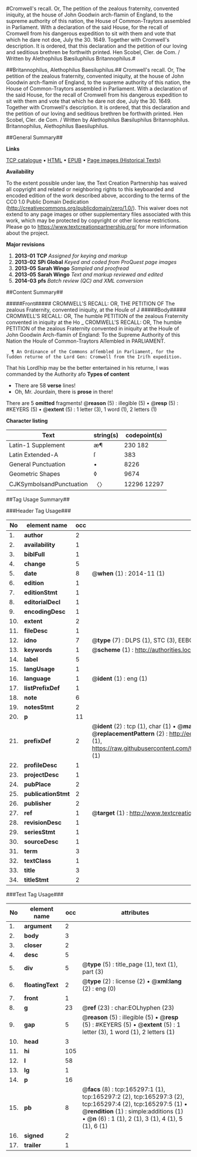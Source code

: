 #Cromwell's recall. Or, The petition of the zealous fraternity, convented iniquity, at the house of John Goodwin arch-flamin of England, to the supreme authority of this nation, the House of Common-Traytors assembled in Parliament. With a declaration of the said House, for the recall of Cromwell from his dangerous expedition to sit with them and vote that which he dare not doe, July the 30. 1649. Together with Cromwell's description. It is ordered, that this declaration and the petition of our loving and seditious brethren be forthwith printed. Hen Scobel, Cler. de Com. / Written by Alethophilus Bæsiluphilus Britannophilus.#

##Britannophilus, Alethophilus Baesiluphilus.##
Cromwell's recall. Or, The petition of the zealous fraternity, convented iniquity, at the house of John Goodwin arch-flamin of England, to the supreme authority of this nation, the House of Common-Traytors assembled in Parliament. With a declaration of the said House, for the recall of Cromwell from his dangerous expedition to sit with them and vote that which he dare not doe, July the 30. 1649. Together with Cromwell's description. It is ordered, that this declaration and the petition of our loving and seditious brethren be forthwith printed. Hen Scobel, Cler. de Com. / Written by Alethophilus Bæsiluphilus Britannophilus.
Britannophilus, Alethophilus Baesiluphilus.

##General Summary##

**Links**

[TCP catalogue](http://www.ota.ox.ac.uk/tcp/)  • 
[HTML](http://tei.it.ox.ac.uk/tcp/Texts-HTML/free/A81/A81039.html)  • 
[EPUB](http://tei.it.ox.ac.uk/tcp/Texts-EPUB/free/A81/A81039.epub) • 
[Page images (Historical Texts)](https://historicaltexts.jisc.ac.uk/eebo-99859165e)

**Availability**

To the extent possible under law, the Text Creation Partnership has waived all copyright and related or neighboring rights to this keyboarded and encoded edition of the work described above, according to the terms of the CC0 1.0 Public Domain Dedication (http://creativecommons.org/publicdomain/zero/1.0/). This waiver does not extend to any page images or other supplementary files associated with this work, which may be protected by copyright or other license restrictions. Please go to https://www.textcreationpartnership.org/ for more information about the project.

**Major revisions**

1. __2013-01__ __TCP__ *Assigned for keying and markup*
1. __2013-02__ __SPi Global__ *Keyed and coded from ProQuest page images*
1. __2013-05__ __Sarah Wingo__ *Sampled and proofread*
1. __2013-05__ __Sarah Wingo__ *Text and markup reviewed and edited*
1. __2014-03__ __pfs__ *Batch review (QC) and XML conversion*

##Content Summary##

#####Front#####
CROMWELL'S RECALL: OR, THE PETITION OF The zealous Fraternity, convented iniquity, at the Houſe of J
#####Body#####
CROMWELL'S RECALL: OR, The humble PETITION of the zealous Fraternity convented in iniquity at the Ho
    _ CROMWELL'S RECALL: OR, The humble PETITION of the zealous Fraternity convented in iniquity at the Houſe of John Goodwin Arch-flamin of England: To the Supreme Authority of this Nation the Houſe of Common-Traytors Aſſembled in PARLIAMENT.

    _ ¶ An Ordinance of the Commons aſſembled in Parliament, for the ſudden returne of the Lord Gen: Cromwell from the Iriſh expedition.
That his Lordſhip may be the better entertained in his returne, I was commanded by the Authority afo
**Types of content**

  * There are 58 **verse** lines!
  * Oh, Mr. Jourdain, there is **prose** in there!

There are 5 **omitted** fragments! 
 @__reason__ (5) : illegible (5)  •  @__resp__ (5) : #KEYERS (5)  •  @__extent__ (5) : 1 letter (3), 1 word (1), 2 letters (1)

**Character listing**


|Text|string(s)|codepoint(s)|
|---|---|---|
|Latin-1 Supplement|æ¶|230 182|
|Latin Extended-A|ſ|383|
|General Punctuation|•|8226|
|Geometric Shapes|◊|9674|
|CJKSymbolsandPunctuation|〈〉|12296 12297|

##Tag Usage Summary##

###Header Tag Usage###

|No|element name|occ|attributes|
|---|---|---|---|
|1.|__author__|2||
|2.|__availability__|1||
|3.|__biblFull__|1||
|4.|__change__|5||
|5.|__date__|8| @__when__ (1) : 2014-11 (1)|
|6.|__edition__|1||
|7.|__editionStmt__|1||
|8.|__editorialDecl__|1||
|9.|__encodingDesc__|1||
|10.|__extent__|2||
|11.|__fileDesc__|1||
|12.|__idno__|7| @__type__ (7) : DLPS (1), STC (3), EEBO-CITATION (1), PROQUEST (1), VID (1)|
|13.|__keywords__|1| @__scheme__ (1) : http://authorities.loc.gov/ (1)|
|14.|__label__|5||
|15.|__langUsage__|1||
|16.|__language__|1| @__ident__ (1) : eng (1)|
|17.|__listPrefixDef__|1||
|18.|__note__|6||
|19.|__notesStmt__|2||
|20.|__p__|11||
|21.|__prefixDef__|2| @__ident__ (2) : tcp (1), char (1)  •  @__matchPattern__ (2) : ([0-9\-]+):([0-9IVX]+) (1), (.+) (1)  •  @__replacementPattern__ (2) : http://eebo.chadwyck.com/downloadtiff?vid=$1&page=$2 (1), https://raw.githubusercontent.com/textcreationpartnership/Texts/master/tcpchars.xml#$1 (1)|
|22.|__profileDesc__|1||
|23.|__projectDesc__|1||
|24.|__pubPlace__|2||
|25.|__publicationStmt__|2||
|26.|__publisher__|2||
|27.|__ref__|1| @__target__ (1) : http://www.textcreationpartnership.org/docs/. (1)|
|28.|__revisionDesc__|1||
|29.|__seriesStmt__|1||
|30.|__sourceDesc__|1||
|31.|__term__|3||
|32.|__textClass__|1||
|33.|__title__|3||
|34.|__titleStmt__|2||


###Text Tag Usage###

|No|element name|occ|attributes|
|---|---|---|---|
|1.|__argument__|2||
|2.|__body__|3||
|3.|__closer__|2||
|4.|__desc__|5||
|5.|__div__|5| @__type__ (5) : title_page (1), text (1), part (3)|
|6.|__floatingText__|2| @__type__ (2) : license (2)  •  @__xml:lang__ (2) : eng (0)|
|7.|__front__|1||
|8.|__g__|23| @__ref__ (23) : char:EOLhyphen (23)|
|9.|__gap__|5| @__reason__ (5) : illegible (5)  •  @__resp__ (5) : #KEYERS (5)  •  @__extent__ (5) : 1 letter (3), 1 word (1), 2 letters (1)|
|10.|__head__|3||
|11.|__hi__|105||
|12.|__l__|58||
|13.|__lg__|1||
|14.|__p__|16||
|15.|__pb__|8| @__facs__ (8) : tcp:165297:1 (1), tcp:165297:2 (2), tcp:165297:3 (2), tcp:165297:4 (2), tcp:165297:5 (1)  •  @__rendition__ (1) : simple:additions (1)  •  @__n__ (6) : 1 (1), 2 (1), 3 (1), 4 (1), 5 (1), 6 (1)|
|16.|__signed__|2||
|17.|__trailer__|1||
